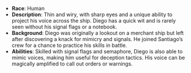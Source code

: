 - **Race**: Human
- **Description**: Thin and wiry, with sharp eyes and a unique ability to project his voice across the ship. Diego has a quick wit and is rarely seen without his signal flags or a notebook.
- **Background**: Diego was originally a lookout on a merchant ship but left after discovering a knack for mimicry and signals. He joined Santiago’s crew for a chance to practice his skills in battle.
- **Abilities**: Skilled with signal flags and semaphore, Diego is also able to mimic voices, making him useful for deception tactics. His voice can be magically amplified to call out orders or warnings.